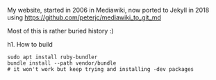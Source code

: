 My website, started in 2006 in Mediawiki, now ported to Jekyll in 2018 using https://github.com/peterjc/mediawiki_to_git_md

Most of this is rather buried history :)

h1. How to build

```
sudo apt install ruby-bundler
bundle install --path vendor/bundle
# it won't work but keep trying and installing -dev packages
